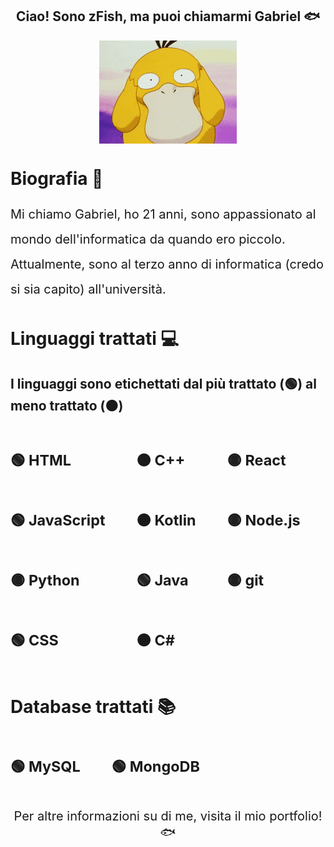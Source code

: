 <h2 align="center">Ciao! Sono zFish, ma puoi chiamarmi Gabriel 🐟</h2>

<p align="center">
  <img src="assets/psyduck.gif" alt="psyduck gif" style="display: block; margin: 0 auto;" />
</p>

# Biografia 🦐
<p style="font-size:20px; line-height: 40px">Mi chiamo Gabriel, ho 21 anni, sono appassionato al mondo dell'informatica da quando ero piccolo. Attualmente, sono al terzo anno di informatica (credo si sia capito) all'università.</p>

# Linguaggi trattati 💻
## I linguaggi sono etichettati dal più trattato (🟢) al meno trattato (🟠)
<div style="display:flex; flex-direction:row; gap:50px; font-size:20px">

<div style="display:flex; flex-direction:column">

### 🟢 HTML
### 🟢 JavaScript
### 🟡 Python
### 🟢 CSS

</div>

<div style="display:flex; flex-direction:column">

### 🟠 C++
### 🟠 Kotlin
### 🟢 Java
### 🟠 C#

</div>

<div style="display:flex; flex-direction:column">

### 🟡 React
### 🟡 Node.js
### 🟡 git

</div>
</div>

# Database trattati 📚
<div style="display:flex; flex-direction:row; gap:50px; font-size:20px">

### 🟢 MySQL
### 🟢 MongoDB
</div>

<p align="center" style="font-size: 20px;>
  <a href="https://myfishfolio.vercel.app/" style="text-decoration:none; color: inherit;">
    Per altre informazioni su di me, visita il mio portfolio! 🐟
  </a>
</p>
